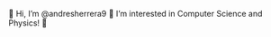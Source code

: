  👋 Hi, I’m @andresherrera9
 👀 I’m interested in Computer Science and Physics! 
 🌱 


<!---
andresherrera9/andresherrera9 is a ✨ special ✨ repository because its `README.md` (this file) appears on your GitHub profile.
You can click the Preview link to take a look at your changes.
--->
